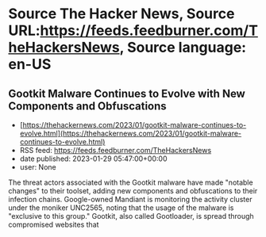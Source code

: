 # Source The Hacker News, Source URL:https://feeds.feedburner.com/TheHackersNews, Source language: en-US

## Gootkit Malware Continues to Evolve with New Components and Obfuscations
 - [https://thehackernews.com/2023/01/gootkit-malware-continues-to-evolve.html](https://thehackernews.com/2023/01/gootkit-malware-continues-to-evolve.html)
 - RSS feed: https://feeds.feedburner.com/TheHackersNews
 - date published: 2023-01-29 05:47:00+00:00
 - user: None

The threat actors associated with the Gootkit malware have made "notable changes" to their toolset, adding new components and obfuscations to their infection chains.
Google-owned Mandiant is monitoring the activity cluster under the moniker UNC2565, noting that the usage of the malware is "exclusive to this group."
Gootkit, also called Gootloader, is spread through compromised websites that
